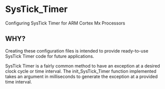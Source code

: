 # SysTick_Timer
 Configuring SysTick Timer for ARM Cortex Mx Processors

## WHY?
Creating these configuration files is intended to provide ready-to-use SysTick Timer code for future applications.

SysTick Timer is a fairly common method to have an exception at a desired clock cycle or time interval. The init_SysTick_Timer function implemented takes an argument in milliseconds to generate the exception at a provided time interval. 